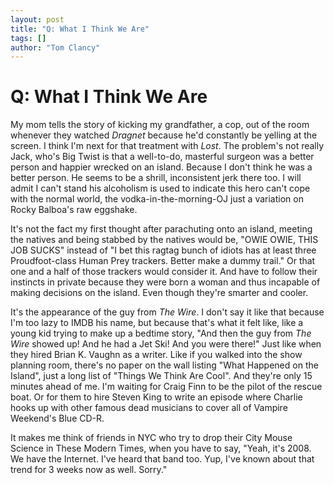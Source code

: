 ```yaml
---
layout: post
title: "Q: What I Think We Are"
tags: []
author: "Tom Clancy"
---
```


# Q: What I Think We Are

My mom tells the story of kicking my grandfather, a cop, out of the room whenever they watched <em>Dragnet</em> because he'd constantly be yelling at the screen. I think I'm next for that treatment with <em>Lost</em>.  The problem's not really Jack, who's Big Twist is that a well-to-do, masterful surgeon was a better person and happier wrecked on an island. Because I don't think he was a better person. He seems to be a shrill, inconsistent jerk there too. I will admit I can't stand his alcoholism is used to indicate this hero can't cope with the normal world, the vodka-in-the-morning-OJ just a variation on Rocky Balboa's raw eggshake.

It's not the fact my first thought after parachuting onto an island, meeting the natives and being stabbed by the natives would be, "OWIE OWIE, THIS JOB SUCKS" instead of "I bet this ragtag bunch of idiots has at least three Proudfoot-class Human Prey trackers. Better make a dummy trail." Or that one and a half of those trackers would consider it. And have to follow their instincts in private because they were born a woman and thus incapable of making decisions on the island. Even though they're smarter and cooler.

It's the appearance of the guy from <em>The Wire</em>. I don't say it like that because I'm too lazy to IMDB his name, but because that's what it felt like, like a young kid trying to make up a bedtime story, "And then the guy from <em>The Wire</em> showed up! And he had a Jet Ski! And you were there!" Just like when they hired Brian K. Vaughn as a writer. Like if you walked into the show planning room, there's no paper on the wall listing "What Happened on the Island", just a long list of "Things We Think Are Cool". And they're only 15 minutes ahead of me. I'm waiting for Craig Finn to be the pilot of the rescue boat. Or for them to hire Steven King to write an episode where Charlie hooks up with other famous dead musicians to cover all of Vampire Weekend's Blue CD-R.

It makes me think of friends in NYC who try to drop their City Mouse Science in These Modern Times, when you have to say, "Yeah, it's 2008. We have the Internet. I've heard that band too. Yup, I've known about that trend for 3 weeks now as well. Sorry."
